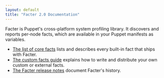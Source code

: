 ```yaml
---
layout: default
title: "Facter 2.0 Documentation"
---
```


Facter is Puppet's cross-platform system profiling library. It discovers and reports per-node facts, which are available in your Puppet manifests as variables.

* [The list of core facts](./core_facts.html) lists and describes every built-in fact that ships with Facter.
* [The custom facts guide](./custom_facts.html) explains how to write and distribute your own custom or external facts.
* [The Facter release notes](./release_notes.html) document Facter's history.


